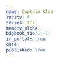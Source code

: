 ```yaml
---
name: Captain Klaa
rarity: 4
series: tos
memory_alpha:
bigbook_tier: -1
in_portal: true
date:
published: true
---
```



